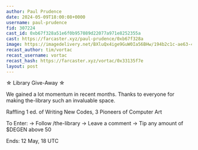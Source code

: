 ```yaml
---
author: Paul Prudence
date: 2024-05-09T18:00:08+0000
username: paul-prudence
fid: 307224
cast_id: 0xb67f328a51e6f0b957089d22077a971e8252355a
cast: https://farcaster.xyz/paul-prudence/0xb67f328a
image: https://imagedelivery.net/BXluQx4ige9GuW0Ia56BHw/194b2c1c-ae63-4deb-40a8-4f98cb154500/original
recast_author: tim/vortac
recast_username: vortac
recast_hash: https://farcaster.xyz/vortac/0x33135f7e
layout: post
---
```


☆ Library Give-Away ☆

We gained a lot momentum in recent months. Thanks to everyone for making the-library such an invaluable space.

Raffling 1 ed. of Writing New Codes, 3 Pioneers of Computer Art

To Enter:
→ Follow /the-library
→ Leave a comment
→ Tip any amount of $DEGEN above 50

Ends: 12 May, 18 UTC

<img src='https://imagedelivery.net/BXluQx4ige9GuW0Ia56BHw/194b2c1c-ae63-4deb-40a8-4f98cb154500/original' alt='' referrerpolicy='no-referrer'/>
